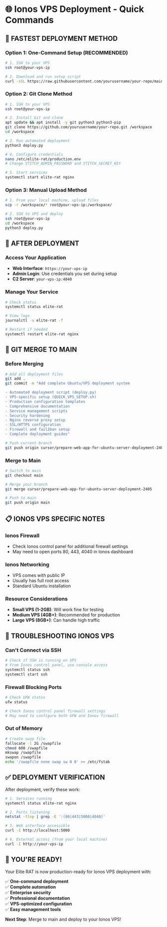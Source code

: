 # 🌐 Ionos VPS Deployment - Quick Commands

## 🚀 **FASTEST DEPLOYMENT METHOD**

### **Option 1: One-Command Setup (RECOMMENDED)**
```bash
# 1. SSH to your VPS
ssh root@your-vps-ip

# 2. Download and run setup script
curl -sSL https://raw.githubusercontent.com/yourusername/your-repo/main/QUICK_VPS_SETUP.sh | bash
```

### **Option 2: Git Clone Method**
```bash
# 1. SSH to your VPS
ssh root@your-vps-ip

# 2. Install Git and clone
apt update && apt install -y git python3 python3-pip
git clone https://github.com/yourusername/your-repo.git /workspace
cd /workspace

# 3. Run automated deployment
python3 deploy.py

# 4. Configure credentials
nano /etc/elite-rat/production.env
# Change STITCH_ADMIN_PASSWORD and STITCH_SECRET_KEY

# 5. Start services
systemctl start elite-rat nginx
```

### **Option 3: Manual Upload Method**
```bash
# 1. From your local machine, upload files
scp -r /workspace/* root@your-vps-ip:/workspace/

# 2. SSH to VPS and deploy
ssh root@your-vps-ip
cd /workspace
python3 deploy.py
```

## 🎯 **AFTER DEPLOYMENT**

### **Access Your Application**
- **Web Interface**: `https://your-vps-ip`
- **Admin Login**: Use credentials you set during setup
- **C2 Server**: `your-vps-ip:4040`

### **Manage Your Service**
```bash
# Check status
systemctl status elite-rat

# View logs
journalctl -u elite-rat -f

# Restart if needed
systemctl restart elite-rat nginx
```

## 🔧 **GIT MERGE TO MAIN**

### **Before Merging**
```bash
# Add all deployment files
git add .
git commit -m "Add complete Ubuntu/VPS deployment system

- Automated deployment script (deploy.py)
- VPS-specific setup (QUICK_VPS_SETUP.sh)
- Production configuration templates
- Comprehensive documentation
- Service management scripts
- Security hardening
- Nginx reverse proxy setup
- SSL/HTTPS configuration
- Firewall and fail2ban setup
- Complete deployment guides"

# Push current branch
git push origin cursor/prepare-web-app-for-ubuntu-server-deployment-2405
```

### **Merge to Main**
```bash
# Switch to main
git checkout main

# Merge your branch
git merge cursor/prepare-web-app-for-ubuntu-server-deployment-2405

# Push to main
git push origin main
```

## 📋 **IONOS VPS SPECIFIC NOTES**

### **Ionos Firewall**
- Check Ionos control panel for additional firewall settings
- May need to open ports 80, 443, 4040 in Ionos dashboard

### **Ionos Networking**
- VPS comes with public IP
- Usually has full root access
- Standard Ubuntu installation

### **Resource Considerations**
- **Small VPS (1-2GB)**: Will work fine for testing
- **Medium VPS (4GB+)**: Recommended for production
- **Large VPS (8GB+)**: Can handle high traffic

## 🚨 **TROUBLESHOOTING IONOS VPS**

### **Can't Connect via SSH**
```bash
# Check if SSH is running on VPS
# From Ionos control panel, use console access
systemctl status ssh
systemctl start ssh
```

### **Firewall Blocking Ports**
```bash
# Check UFW status
ufw status

# Check Ionos control panel firewall settings
# May need to configure both UFW and Ionos firewall
```

### **Out of Memory**
```bash
# Create swap file
fallocate -l 2G /swapfile
chmod 600 /swapfile
mkswap /swapfile
swapon /swapfile
echo '/swapfile none swap sw 0 0' >> /etc/fstab
```

## ✅ **DEPLOYMENT VERIFICATION**

After deployment, verify these work:

```bash
# 1. Services running
systemctl status elite-rat nginx

# 2. Ports listening
netstat -tlnp | grep -E ':(80|443|5000|4040)'

# 3. Web interface accessible
curl -I http://localhost:5000

# 4. External access (from your local machine)
curl -I http://your-vps-ip
```

## 🎉 **YOU'RE READY!**

Your Elite RAT is now production-ready for Ionos VPS deployment with:

✅ **One-command deployment**  
✅ **Complete automation**  
✅ **Enterprise security**  
✅ **Professional documentation**  
✅ **VPS-optimized configuration**  
✅ **Easy management tools**  

**Next Step**: Merge to main and deploy to your Ionos VPS!